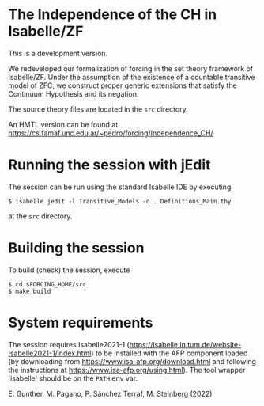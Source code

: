 The Independence of the CH in Isabelle/ZF
=========================================

This is a development version.

We redeveloped our formalization of forcing in the set theory framework of
Isabelle/ZF. Under the assumption of the existence of a countable
transitive model of ZFC, we construct proper generic extensions
that satisfy the Continuum Hypothesis and its negation.

The source theory files are located in the `src` directory.

An HMTL version can be found at
https://cs.famaf.unc.edu.ar/~pedro/forcing/Independence_CH/


Running the session with jEdit
==============================

The session can be run using the standard Isabelle IDE by
executing
```
$ isabelle jedit -l Transitive_Models -d . Definitions_Main.thy
```
at the `src` directory.

Building the session
====================

To build (check) the session, execute
```
$ cd $FORCING_HOME/src
$ make build
```

System requirements
===================

The session requires Isabelle2021-1 (https://isabelle.in.tum.de/website-Isabelle2021-1/index.html)
to be installed with the AFP component loaded (by downloading from
https://www.isa-afp.org/download.html and following the instructions at https://www.isa-afp.org/using.html).
The tool wrapper 'isabelle' should be on the `PATH` env var.


E. Gunther, M. Pagano, P. Sánchez Terraf, M. Steinberg (2022)
